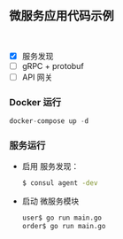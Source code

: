 ## 微服务应用代码示例

<br>

- [x] 服务发现
- [ ] gRPC + protobuf
- [ ] API 网关

### Docker 运行

```s
docker-compose up -d
```


### 服务运行

+ 启用 服务发现：

    ```sh
    $ consul agent -dev
    ```

+ 启动 微服务模块

    ```sh
    user$ go run main.go
    order$ go run main.go
    ```
